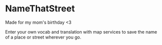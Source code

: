 # NameThatStreet
Made for my mom's birthday &lt;3

Enter your own vocab and translation with map services to save the name of a place or street wherever you go. 
